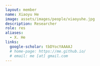 ```yaml
---
layout: member
name: Xiaoyu He
image: assets/images/people/xiaoyuhe.jpg
description: Researcher
role: res
aliases:
  - X. He
links:
  google-scholar: tbDYocYAAAAJ
  # home-page: https://me.github.io/
  # email: me [at] gmail.com 
---
```



